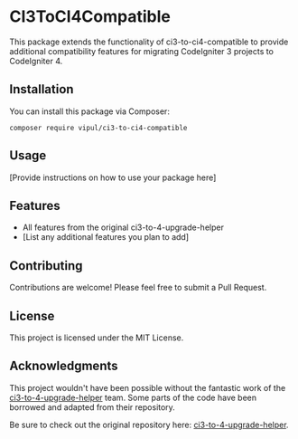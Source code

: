 # CI3ToCI4Compatible

This package extends the functionality of ci3-to-ci4-compatible to provide additional compatibility features for migrating CodeIgniter 3 projects to CodeIgniter 4.

## Installation

You can install this package via Composer:

```
composer require vipul/ci3-to-ci4-compatible
```

## Usage

[Provide instructions on how to use your package here]

## Features

- All features from the original ci3-to-4-upgrade-helper
- [List any additional features you plan to add]

## Contributing

Contributions are welcome! Please feel free to submit a Pull Request.

## License

This project is licensed under the MIT License.

## Acknowledgments

This project wouldn't have been possible without the fantastic work of the [ci3-to-4-upgrade-helper](https://github.com/kenjis/ci3-to-4-upgrade-helper) team. Some parts of the code have been borrowed and adapted from their repository.

Be sure to check out the original repository here: [ci3-to-4-upgrade-helper](https://github.com/kenjis/ci3-to-4-upgrade-helper).

